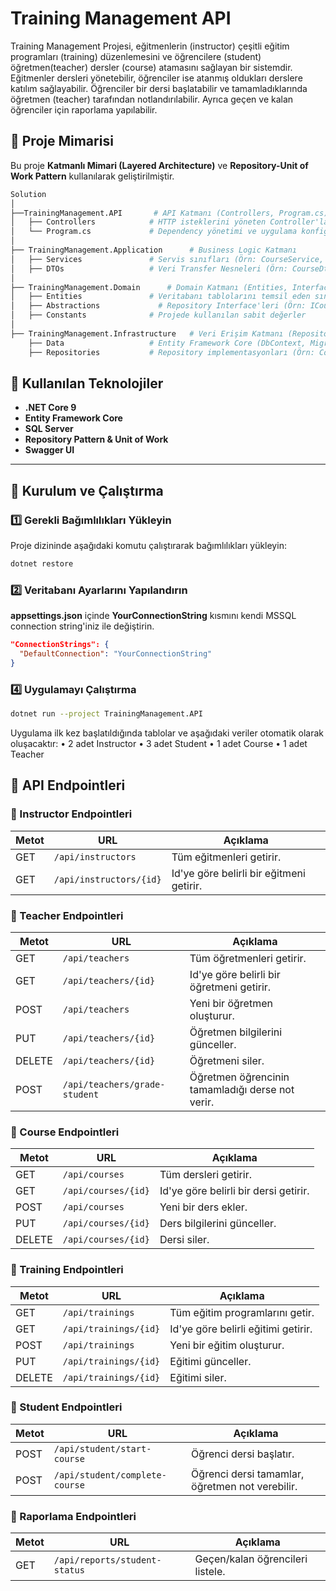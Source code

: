 # Training Management API

Training Management Projesi, eğitmenlerin (instructor) çeşitli eğitim programları (training) düzenlemesini ve öğrencilere (student) öğretmen(teacher) dersler (course) atamasını sağlayan bir sistemdir. Eğitmenler dersleri yönetebilir, öğrenciler ise atanmış oldukları derslere katılım sağlayabilir. Öğrenciler bir dersi başlatabilir ve tamamladıklarında öğretmen (teacher) tarafından notlandırılabilir. Ayrıca geçen ve kalan öğrenciler için  raporlama yapılabilir.

## **📌 Proje Mimarisi**

Bu proje **Katmanlı Mimari (Layered Architecture)** ve **Repository-Unit of Work Pattern** kullanılarak geliştirilmiştir.

```bash
Solution
│
├──TrainingManagement.API       # API Katmanı (Controllers, Program.cs)
│   ├── Controllers            # HTTP isteklerini yöneten Controller'lar
│   └── Program.cs             # Dependency yönetimi ve uygulama konfigürasyonu
│
├── TrainingManagement.Application      # Business Logic Katmanı
│   ├── Services               # Servis sınıfları (Örn: CourseService, TrainingService)
│   ├── DTOs                   # Veri Transfer Nesneleri (Örn: CourseDto, TrainingDto)
│
├── TrainingManagement.Domain      # Domain Katmanı (Entities, Interfaces, Constants)
│   ├── Entities               # Veritabanı tablolarını temsil eden sınıflar (Örn: Course, Training)
│   ├── Abstractions             # Repository Interface'leri (Örn: ICourseRepository, ITrainingRepository)
│   ├── Constants              # Projede kullanılan sabit değerler
│
├── TrainingManagement.Infrastructure   # Veri Erişim Katmanı (Repositories, EF Core)
    ├── Data                   # Entity Framework Core (DbContext, Migrations)
    ├── Repositories           # Repository implementasyonları (Örn: CourseRepository, TrainingRepository)

```

## **📌 Kullanılan Teknolojiler**
- **.NET Core 9**
- **Entity Framework Core**
- **SQL Server**
- **Repository Pattern & Unit of Work**
- **Swagger UI** 

---


## **📌 Kurulum ve Çalıştırma**

### **1️⃣ Gerekli Bağımlılıkları Yükleyin**
Proje dizininde aşağıdaki komutu çalıştırarak bağımlılıkları yükleyin:

```bash
dotnet restore
```

### 2️⃣ Veritabanı Ayarlarını Yapılandırın

**appsettings.json** içinde **YourConnectionString** kısmını kendi MSSQL connection string'iniz ile değiştirin.

```json
"ConnectionStrings": {
  "DefaultConnection": "YourConnectionString"
}
```
### 4️⃣ Uygulamayı Çalıştırma

```bash
dotnet run --project TrainingManagement.API
```
Uygulama ilk kez başlatıldığında tablolar ve aşağıdaki veriler otomatik olarak oluşacaktır:
• 2 adet Instructor 
• 3 adet Student
• 1 adet Course
• 1 adet Teacher


## 📌 API Endpointleri

### 🎯 Instructor Endpointleri

| Metot | URL                     | Açıklama                      |
| ----- | ----------------------- | ----------------------------- |
| GET   | `/api/instructors`      | Tüm eğitmenleri getirir.      |
| GET   | `/api/instructors/{id}` | Id'ye göre belirli bir eğitmeni getirir. |

### 🎯 Teacher Endpointleri

| Metot  | URL                  | Açıklama                       |
| ------ | -------------------- | ------------------------------ |
| GET    | `/api/teachers`      | Tüm öğretmenleri getirir.      |
| GET    | `/api/teachers/{id}` | Id'ye göre belirli bir öğretmeni getirir. |
| POST   | `/api/teachers`      | Yeni bir öğretmen oluşturur.   |
| PUT    | `/api/teachers/{id}` | Öğretmen bilgilerini günceller.           |
| DELETE | `/api/teachers/{id}` | Öğretmeni siler.               |
| POST   | `/api/teachers/grade-student`      | Öğretmen öğrencinin tamamladığı derse not verir.   |

### 🎯 Course Endpointleri

| Metot | URL                 | Açıklama                   |
| ----- | ------------------- | -------------------------- |
| GET   | `/api/courses`      | Tüm dersleri getirir.      |
| GET   | `/api/courses/{id}` | Id'ye göre belirli bir dersi getirir. |
| POST  | `/api/courses`      | Yeni bir ders ekler.   |
| PUT    | `/api/courses/{id}` | Ders bilgilerini günceller.   |
| DELETE | `/api/courses/{id}` | Dersi siler.         |

### 🎯 Training Endpointleri

| Metot | URL                     | Açıklama                          |
|-------|-------------------------|-----------------------------------|
| GET   | `/api/trainings`        | Tüm eğitim programlarını getir.           |
| GET   | `/api/trainings/{id}`   |  Id'ye göre belirli eğitimi getirir.      |
| POST  | `/api/trainings`        | Yeni bir eğitim oluşturur.        |
| PUT   | `/api/trainings/{id}`   | Eğitimi günceller.                |
| DELETE| `/api/trainings/{id}`   | Eğitimi siler.                    |

### 🎯 Student Endpointleri

| Metot | URL                  | Açıklama                       |
| ----- | -------------------- | ------------------------------ |
| POST   | `/api/student/start-course`      | Öğrenci dersi başlatır.      |
| POST   | `/api/student/complete-course` | Öğrenci dersi tamamlar, öğretmen not verebilir. |

### 🎯 Raporlama Endpointleri

| Metot | URL                  | Açıklama                       |
| ----- | -------------------- | ------------------------------ |
| GET   | `/api/reports/student-status`      | Geçen/kalan öğrencileri listele.      |

